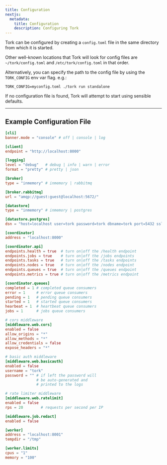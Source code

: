 ```yaml
---
title: Configuration
nextjs:
  metadata:
    title: Configuration
    description: Configuring Tork
---
```


Tork can be configured by creating a `config.toml` file in the same directory from which it is started.

Other well-known locations that Tork will look for config files are `~/tork/config.toml` and `/etc/tork/config.toml` in that order.

Alternatively, you can specify the path to the config file by using the `TORK_CONFIG` env var flag. e.g.:

```shell
TORK_CONFIG=myconfig.toml ./tork run standalone
```

If no configuration file is found, Tork will attempt to start using sensible defaults.

---

## Example Configuration File

```toml
[cli]
banner.mode = "console" # off | console | log

[client]
endpoint = "http://localhost:8000"

[logging]
level = "debug"   # debug | info | warn | error
format = "pretty" # pretty | json

[broker]
type = "inmemory" # inmemory | rabbitmq

[broker.rabbitmq]
url = "amqp://guest:guest@localhost:5672/"

[datastore]
type = "inmemory" # inmemory | postgres

[datastore.postgres]
dsn = "host=localhost user=tork password=tork dbname=tork port=5432 sslmode=disable"

[coordinator]
address = "localhost:8000"

[coordinator.api]
endpoints.health = true  # turn on|off the /health endpoint
endpoints.jobs = true    # turn on|off the /jobs endpoints
endpoints.tasks = true   # turn on|off the /tasks endpoints
endpoints.nodes = true   # turn on|off the /nodes endpoint
endpoints.queues = true  # turn on|off the /queues endpoint
endpoints.metrics = true # turn on|off the /metrics endpoint

[coordinator.queues]
completed = 1 # completed queue consumers
error = 1     # error queue consumers
pending = 1   # pending queue consumers
started = 1   # started queue consumers
hearbeat = 1  # heartbeat queue consumers
jobs = 1      # jobs queue consumers

# cors middleware
[middleware.web.cors]
enabled = false
allow_origins = "*"
allow_methods = "*"
allow_credentials = false
expose_headers = "*"

# basic auth middleware
[middleware.web.basicauth]
enabled = false
username = "tork"
password = "" # if left the password will
              # be auto-generated and
              # printed to the logs

# rate limiter middleware
[middleware.web.ratelimit]
enabled = false
rps = 20        # requests per second per IP

[middleware.job.redact]
enabled = false

[worker]
address = "localhost:8001"
tempdir = "/tmp"

[worker.limits]
cpus = "1"
memory = "100"
```
